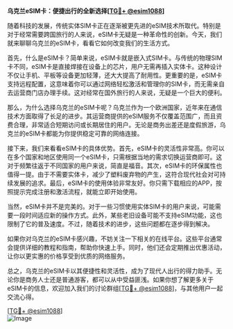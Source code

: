 **乌克兰eSIM卡：便捷出行的全新选择[[TG💪+ @esim1088](https://t.me/s/esim1088)]**

随着科技的发展，传统实体SIM卡正在逐渐被更先进的eSIM技术所取代。特别是对于经常需要跨国旅行的人来说，eSIM卡无疑是一种革命性的创新。今天，我们就来聊聊乌克兰的eSIM卡，看看它如何改变我们的生活方式。

首先，什么是eSIM卡？简单来说，eSIM卡就是嵌入式SIM卡。与传统的物理SIM卡不同，eSIM卡是直接焊接在设备上的芯片，用户无需再插入实体卡。这种设计不仅让手机、平板等设备更加轻薄，还大大提高了耐用性。更重要的是，eSIM卡支持远程配置，这意味着你可以通过网络轻松激活和管理你的SIM卡，而无需亲自去运营商门店办理手续。这对经常在国外旅行的人来说，无疑是一个巨大的便利。

那么，为什么选择乌克兰的eSIM卡呢？乌克兰作为一个欧洲国家，近年来在通信技术方面取得了长足的进步。其运营商提供的eSIM服务不仅覆盖范围广，而且资费合理，非常适合短期访问或长期居住的用户。无论是商务出差还是度假旅游，乌克兰的eSIM卡都能为你提供稳定可靠的网络连接。

接下来，我们来看看eSIM卡的具体优势。首先，eSIM卡的灵活性非常高。你可以在多个国家和地区使用同一个eSIM卡，只需根据当地的需求切换运营商即可。这对于频繁往返于不同国家的用户来说，简直是福音。其次，eSIM卡的环保属性也值得一提。由于不需要实体卡，减少了塑料废弃物的产生，这符合现代社会对可持续发展的追求。最后，eSIM卡的使用体验非常友好。你只需下载相应的APP，按照提示完成注册和激活流程，就能立即开始使用。

当然，eSIM卡并不是完美的。对于一些习惯使用实体SIM卡的用户来说，可能需要一段时间适应新的操作方式。此外，某些老旧设备可能不支持eSIM功能，这也限制了它的普及速度。不过，随着技术的进步，这些问题都在逐步得到解决。

如果你对乌克兰的eSIM卡感兴趣，不妨关注一下相关的在线平台。这些平台通常会提供详细的教程和指南，帮助你快速上手。同时，他们还会定期推出优惠活动，让你以更实惠的价格享受到优质的网络服务。

总之，乌克兰的eSIM卡以其便捷性和灵活性，成为了现代人出行的得力助手。无论你是商务人士还是普通游客，都可以从中受益匪浅。如果你想了解更多关于eSIM卡的信息，欢迎加入我们的讨论群组[[TG💪+ @esim1088](https://t.me/s/esim1088)]，与其他用户一起交流心得。

[[TG💪+ @esim1088](https://t.me/s/esim1088)]  
![Image](https://i.postimg.cc/4NQfJmqS/Snipaste-2025-05-13-00-14-12.png)